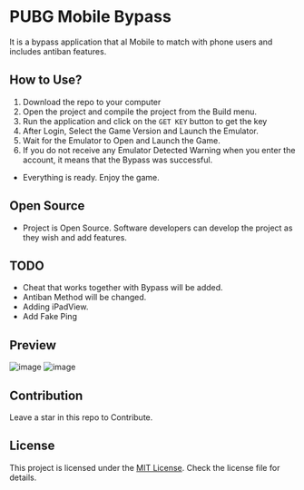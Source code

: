 # PUBG Mobile Bypass

It is a bypass application that al Mobile to match with phone users and includes antiban features.


## How to Use?

1. Download the repo to your computer
2. Open the project and compile the project from the Build menu.
3. Run the application and click on the `GET KEY` button to get the key
4. After Login, Select the Game Version and Launch the Emulator.
5. Wait for the Emulator to Open and Launch the Game.
6. If you do not receive any Emulator Detected Warning when you enter the account, it means that the Bypass was successful.
- Everything is ready. Enjoy the game.


## Open Source
 - Project is Open Source. Software developers can develop the project as they wish and add features.

## TODO 

- Cheat that works together with Bypass will be added.
- Antiban Method will be changed.
- Adding iPadView.
- Add Fake Ping

## Preview 

![image](https://github.com/unknown144p/pubg/assets/93508554/dea51a88-bcd3-45a6-ac84-13113ef1c99f)
![image](https://github.com/unknown144p/pubg/assets/93508554/9bb65122-ab91-4fc1-a0f5-c749c611452e)


## Contribution 

Leave a star in this repo to Contribute.

## License

This project is licensed under the [MIT License](LICENSE). Check the license file for details.

